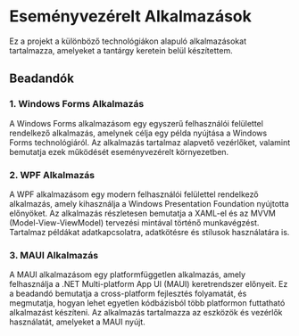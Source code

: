 # Eseményvezérelt Alkalmazások

Ez a projekt a különböző technológiákon alapuló alkalmazásokat tartalmazza, amelyeket a tantárgy keretein belül készítettem.

## Beadandók

### 1. Windows Forms Alkalmazás

A Windows Forms alkalmazásom egy egyszerű felhasználói felülettel rendelkező alkalmazás, amelynek célja egy példa nyújtása a Windows Forms technológiáról. Az alkalmazás tartalmaz alapvető vezérlőket, valamint bemutatja ezek működését eseményvezérelt környezetben.

### 2. WPF Alkalmazás

A WPF alkalmazásom egy modern felhasználói felülettel rendelkező alkalmazás, amely kihasználja a Windows Presentation Foundation nyújtotta előnyöket. Az alkalmazás részletesen bemutatja a XAML-el és az MVVM (Model-View-ViewModel) tervezési mintával történő munkavégzést. Tartalmaz példákat adatkapcsolatra, adatkötésre és stílusok használatára is.

### 3. MAUI Alkalmazás

A MAUI alkalmazásom egy platformfüggetlen alkalmazás, amely felhasználja a .NET Multi-platform App UI (MAUI) keretrendszer előnyeit. Ez a beadandó bemutatja a cross-platform fejlesztés folyamatát, és megmutatja, hogyan lehet egyetlen kódbázisból több platformon futtatható alkalmazást készíteni. Az alkalmazás tartalmazza az eszközök és vezérlők használatát, amelyeket a MAUI nyújt.

